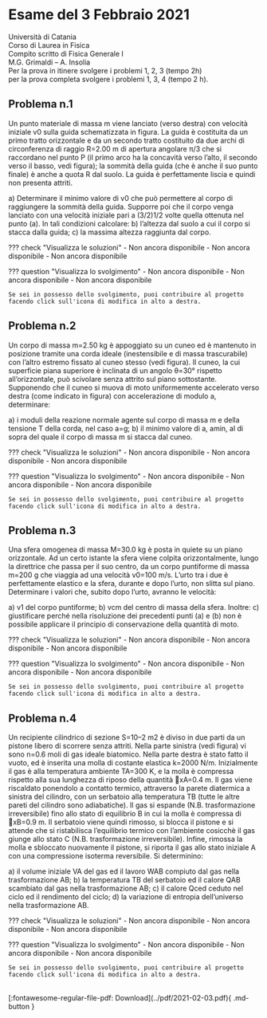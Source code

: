 # Esame del 3 Febbraio 2021
Università di Catania <br>
Corso di Laurea in Fisica <br>
Compito scritto di Fisica Generale I <br>
M.G. Grimaldi – A. Insolia <br>
Per la prova in itinere svolgere i problemi 1, 2, 3 (tempo 2h) <br>
per la prova completa svolgere i problemi 1, 3, 4 (tempo 2 h). <br>

## Problema n.1
Un punto materiale di massa m viene lanciato (verso destra) con velocità iniziale v0 sulla guida schematizzata in figura. La guida è costituita da un primo tratto orizzontale e da un secondo tratto costituito da due archi di circonferenza di raggio R=2.00 m di apertura angolare π/3 che si raccordano nel punto P (il primo arco ha la concavità verso l’alto, il secondo verso il basso, vedi figura); la sommità della guida (che è anche il suo punto finale) è anche a quota R dal suolo. La guida è perfettamente liscia e quindi non presenta attriti.

a) Determinare il minimo valore di v0 che può permettere al corpo di raggiungere la sommità della
guida.
Supporre poi che il corpo venga lanciato con una velocità iniziale pari a (3/2)1/2 volte quella
ottenuta nel punto (a). In tali condizioni calcolare:
b) l’altezza dal suolo a cui il corpo si stacca dalla guida;
c) la massima altezza raggiunta dal corpo.

??? check "Visualizza le soluzioni"
    - Non ancora disponibile
    - Non ancora disponibile
    - Non ancora disponibile

??? question "Visualizza lo svolgimento"
    - Non ancora disponibile
    - Non ancora disponibile
    - Non ancora disponibile
    
    Se sei in possesso dello svolgimento, puoi contribuire al progetto facendo click sull'icona di modifica in alto a destra.

## Problema n.2
Un corpo di massa m=2.50 kg è appoggiato su un cuneo ed è mantenuto in posizione tramite una corda ideale (inestensibile e di massa trascurabile) con l’altro estremo fissato al cuneo stesso (vedi figura). Il cuneo, la cui superficie piana superiore è inclinata di un angolo θ=30° rispetto all’orizzontale, può scivolare senza attrito sul piano sottostante. Supponendo che il cuneo si muova di moto uniformemente accelerato verso destra (come indicato in figura) con accelerazione di modulo a, determinare:

a) i moduli della reazione normale agente sul corpo di massa m e della tensione T della corda, nel
caso a=g;
b) il minimo valore di a, amin, al di sopra del quale il corpo di massa m si stacca dal cuneo.

??? check "Visualizza le soluzioni"
    - Non ancora disponibile
    - Non ancora disponibile
    - Non ancora disponibile

??? question "Visualizza lo svolgimento"
    - Non ancora disponibile
    - Non ancora disponibile
    - Non ancora disponibile
    
    Se sei in possesso dello svolgimento, puoi contribuire al progetto facendo click sull'icona di modifica in alto a destra.

## Problema n.3
Una sfera omogenea di massa M=30.0 kg è posta in quiete su un piano orizzontale. Ad un certo istante la sfera viene colpita orizzontalmente, lungo la direttrice che passa per il suo centro, da un corpo puntiforme di massa m=200 g che viaggia ad una velocità v0=100 m/s. L’urto tra i due è perfettamente elastico e la sfera, durante e dopo l’urto, non slitta sul piano. Determinare i valori che, subito dopo l’urto, avranno le velocità:

a) v1 del corpo puntiforme;
b) vcm del centro di massa della sfera.
Inoltre:
c) giustificare perché nella risoluzione dei precedenti punti (a) e (b) non è possibile applicare il
principio di conservazione della quantità di moto.

??? check "Visualizza le soluzioni"
    - Non ancora disponibile
    - Non ancora disponibile
    - Non ancora disponibile

??? question "Visualizza lo svolgimento"
    - Non ancora disponibile
    - Non ancora disponibile
    - Non ancora disponibile
    
    Se sei in possesso dello svolgimento, puoi contribuire al progetto facendo click sull'icona di modifica in alto a destra.

## Problema n.4
Un recipiente cilindrico di sezione S=10–2 m2 è diviso in due parti da un pistone libero di scorrere senza attriti. Nella parte sinistra (vedi figura) vi sono n=0.6 moli di gas ideale biatomico. Nella parte destra è stato fatto il vuoto, ed è inserita una molla di costante elastica k=2000 N/m. Inizialmente il gas è alla temperatura ambiente TA=300 K, e la molla è compressa rispetto alla sua lunghezza di riposo della quantità xA=0.4 m. Il gas viene riscaldato ponendolo a contatto termico, attraverso la parete diatermica a sinistra del cilindro, con un serbatoio alla temperatura TB (tutte le altre pareti del cilindro sono adiabatiche). Il gas si espande (N.B. trasformazione irreversibile) fino allo stato di equilibrio B in cui la molla è compressa di xB=0.9 m. Il serbatoio viene quindi rimosso, si blocca il pistone e si attende che si ristabilisca l’equilibrio termico con l’ambiente cosicchè il gas giunge allo stato C (N.B. trasformazione irreversibile). Infine, rimossa la molla e sbloccato nuovamente il pistone, si riporta il gas allo stato iniziale A con una compressione isoterma reversibile. Si determinino:

a) il volume iniziale VA del gas ed il lavoro WAB compiuto dal gas nella trasformazione AB;
b) la temperatura TB del serbatoio ed il calore QAB scambiato dal gas nella trasformazione AB;
c) il calore Qced ceduto nel ciclo ed il rendimento del ciclo;
d) la variazione di entropia dell’universo nella trasformazione AB.

??? check "Visualizza le soluzioni"
    - Non ancora disponibile
    - Non ancora disponibile
    - Non ancora disponibile

??? question "Visualizza lo svolgimento"
    - Non ancora disponibile
    - Non ancora disponibile
    - Non ancora disponibile
    
    Se sei in possesso dello svolgimento, puoi contribuire al progetto facendo click sull'icona di modifica in alto a destra.

<br>
[:fontawesome-regular-file-pdf: Download](../pdf/2021-02-03.pdf){ .md-button }